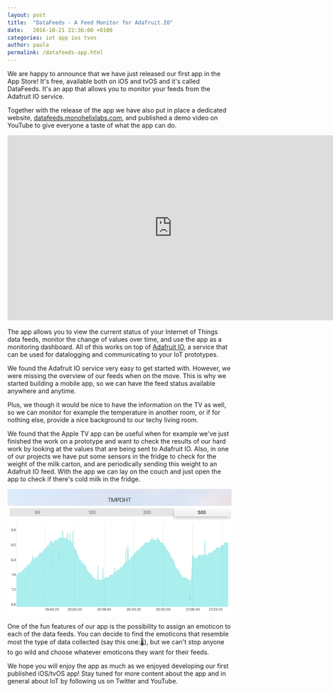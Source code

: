 ```yaml
---
layout: post
title:  "DataFeeds - A Feed Monitor for Adafruit.IO"
date:   2016-10-21 22:36:00 +0100
categories: iot app ios tvos
author: paula
permalink: /datafeeds-app.html
---
```


We are happy to announce that we have just released our first app in the App Store! It's free, available both on iOS and tvOS and it's called DataFeeds. It's an app that allows you to monitor your feeds from the Adafruit IO service.

Together with the release of the app we have also put in place a dedicated website, <a href="http://datafeeds.monohelixlabs.com" target="_blank">datafeeds.monohelixlabs.com</a>, and published a demo video on YouTube to give everyone a taste of what the app can do. 

<iframe width="740" height="416" src="https://www.youtube.com/embed/SqgFgM8NZ40" frameborder="0" allowfullscreen></iframe>

The app allows you to view the current status of your Internet of Things data feeds, monitor the change of values over time, and use the app as a monitoring dashboard. All of this works on top of <a href="https://io.adafruit.com/" target="_blank">Adafruit IO</a>, a service that can be used for datalogging and communicating to your IoT prototypes. 

We found the Adafruit IO service very easy to get started with. However, we were missing the overview of our feeds when on the move. This is why we started building a mobile app, so we can have the feed status available anywhere and anytime. 

Plus, we though it would be nice to have the information on the TV as well, so we can monitor for example the temperature in another room, or if for nothing else, provide a nice background to our techy living room. 

We found that the Apple TV app can be useful when for example we've just finished the work on a prototype and want to check the results of our hard work by looking at the values that are being sent to Adafruit IO. Also, in one of our projects we have put some sensors in the fridge to check for the weight of the milk carton, and are periodically sending this weight to an Adafruit IO feed. With the app we can lay on the couch and just open the app to check if there's cold milk in the fridge.

![datafeeds_02](/images/datafeeds_00.png)

One of the fun features of our app is the possibility to assign an emoticon to each of the data feeds. You can decide to find the emoticons that resemble most the type of data collected (say this one:🌡), but we can't stop anyone to go wild and choose whatever emoticons they want for their feeds.

We hope you will enjoy the app as much as we enjoyed developing our first published iOS/tvOS app! Stay tuned for more content about the app and in general about IoT by following us on Twitter and YouTube.
